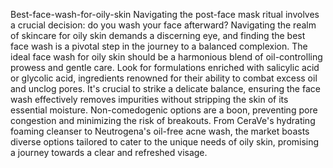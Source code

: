 Best-face-wash-for-oily-skin
Navigating the post-face mask ritual involves a crucial decision: do you wash your face afterward? 
Navigating the realm of skincare for oily skin demands a discerning eye, and finding the best face wash is a pivotal step in the journey to a balanced complexion. The ideal face wash for oily skin should be a harmonious blend of oil-controlling prowess and gentle care. Look for formulations enriched with salicylic acid or glycolic acid, ingredients renowned for their ability to combat excess oil and unclog pores. It's crucial to strike a delicate balance, ensuring the face wash effectively removes impurities without stripping the skin of its essential moisture. Non-comedogenic options are a boon, preventing pore congestion and minimizing the risk of breakouts. From CeraVe's hydrating foaming cleanser to Neutrogena's oil-free acne wash, the market boasts diverse options tailored to cater to the unique needs of oily skin, promising a journey towards a clear and refreshed visage.

